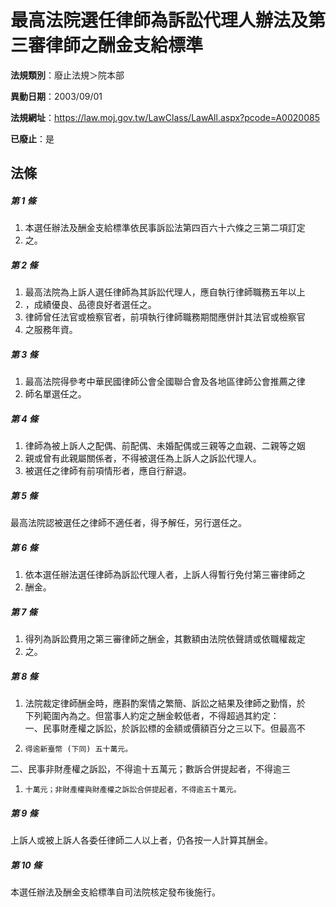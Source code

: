 # 最高法院選任律師為訴訟代理人辦法及第三審律師之酬金支給標準

**法規類別**：廢止法規＞院本部

**異動日期**：2003/09/01  

**法規網址**：https://law.moj.gov.tw/LawClass/LawAll.aspx?pcode=A0020085

**已廢止**：是



## 法條
##### 第 1 條
1. 本選任辦法及酬金支給標準依民事訴訟法第四百六十六條之三第二項訂定
1. 之。

##### 第 2 條
1. 最高法院為上訴人選任律師為其訴訟代理人，應自執行律師職務五年以上
1. ，成績優良、品德良好者選任之。
1. 律師曾任法官或檢察官者，前項執行律師職務期間應併計其法官或檢察官
1. 之服務年資。

##### 第 3 條
1. 最高法院得參考中華民國律師公會全國聯合會及各地區律師公會推薦之律
1. 師名單選任之。

##### 第 4 條
1. 律師為被上訴人之配偶、前配偶、未婚配偶或三親等之血親、二親等之姻
1. 親或曾有此親屬關係者，不得被選任為上訴人之訴訟代理人。
1. 被選任之律師有前項情形者，應自行辭退。

##### 第 5 條
最高法院認被選任之律師不適任者，得予解任，另行選任之。

##### 第 6 條
1. 依本選任辦法選任律師為訴訟代理人者，上訴人得暫行免付第三審律師之
1. 酬金。

##### 第 7 條
1. 得列為訴訟費用之第三審律師之酬金，其數額由法院依聲請或依職權裁定
1. 之。

##### 第 8 條
1. 法院裁定律師酬金時，應斟酌案情之繁簡、訴訟之結果及律師之勤惰，於  
下列範圍內為之。但當事人約定之酬金較低者，不得超過其約定：  
一、民事財產權之訴訟，於訴訟標的金額或價額百分之三以下。但最高不
1.     得逾新臺幣 (下同) 五十萬元。  
二、民事非財產權之訴訟，不得逾十五萬元；數訴合併提起者，不得逾三
1.     十萬元；非財產權與財產權之訴訟合併提起者，不得逾五十萬元。

##### 第 9 條
上訴人或被上訴人各委任律師二人以上者，仍各按一人計算其酬金。

##### 第 10 條
本選任辦法及酬金支給標準自司法院核定發布後施行。


